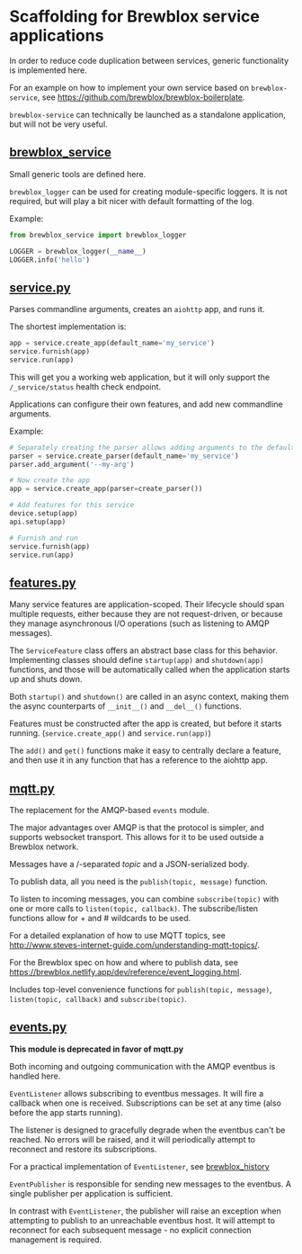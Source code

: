 # Scaffolding for Brewblox service applications

In order to reduce code duplication between services, generic functionality is implemented here.

For an example on how to implement your own service based on `brewblox-service`, see <https://github.com/brewblox/brewblox-boilerplate>.

`brewblox-service` can technically be launched as a standalone application, but will not be very useful.

## [brewblox_service](./brewblox_service/__init__.py)

Small generic tools are defined here.

`brewblox_logger` can be used for creating module-specific loggers. It is not required, but will play a bit nicer with default formatting of the log.

Example:

```python
from brewblox_service import brewblox_logger

LOGGER = brewblox_logger(__name__)
LOGGER.info('hello')
```

## [service.py](./brewblox_service/service.py)

Parses commandline arguments, creates an `aiohttp` app, and runs it.

The shortest implementation is:

```python
app = service.create_app(default_name='my_service')
service.furnish(app)
service.run(app)
```

This will get you a working web application, but it will only support the `/_service/status` health check endpoint.

Applications can configure their own features, and add new commandline arguments.

Example:

```python
# Separately creating the parser allows adding arguments to the default set
parser = service.create_parser(default_name='my_service')
parser.add_argument('--my-arg')

# Now create the app
app = service.create_app(parser=create_parser())

# Add features for this service
device.setup(app)
api.setup(app)

# Furnish and run
service.furnish(app)
service.run(app)
```

## [features.py](./brewblox_service/features.py)

Many service features are application-scoped. Their lifecycle should span multiple requests, either because they are not request-driven, or because they manage asynchronous I/O operations (such as listening to AMQP messages).

The `ServiceFeature` class offers an abstract base class for this behavior. Implementing classes should define `startup(app)` and `shutdown(app)` functions, and those will be automatically called when the application starts up and shuts down.

Both `startup()` and `shutdown()` are called in an async context, making them the async counterparts of `__init__()` and `__del__()` functions.

Features must be constructed after the app is created, but before it starts running. (`service.create_app()` and `service.run(app)`)

The `add()` and `get()` functions make it easy to centrally declare a feature, and then use it in any function that has a reference to the aiohttp app.

## [mqtt.py](./brewblox_service/mqtt.py)

The replacement for the AMQP-based `events` module.

The major advantages over AMQP is that the protocol is simpler, and supports websocket transport.
This allows for it to be used outside a Brewblox network.

Messages have a /-separated *topic* and a JSON-serialized body.

To publish data, all you need is the `publish(topic, message)` function.

To listen to incoming messages, you can combine `subscribe(topic)` with one or more calls to `listen(topic, callback)`.
The subscribe/listen functions allow for + and # wildcards to be used.

For a detailed explanation of how to use MQTT topics, see http://www.steves-internet-guide.com/understanding-mqtt-topics/.

For the Brewblox spec on how and where to publish data, see https://brewblox.netlify.app/dev/reference/event_logging.html.

Includes top-level convenience functions for `publish(topic, message)`, `listen(topic, callback)` and `subscribe(topic)`.

## [events.py](./brewblox_service/events.py)

**This module is deprecated in favor of mqtt.py**

Both incoming and outgoing communication with the AMQP eventbus is handled here.

`EventListener` allows subscribing to eventbus messages. It will fire a callback when one is received. Subscriptions can be set at any time (also before the app starts running).

The listener is designed to gracefully degrade when the eventbus can't be reached. No errors will be raised, and it will periodically attempt to reconnect and restore its subscriptions.

For a practical implementation of `EventListener`, see [brewblox_history](https://github.com/BrewBlox/brewblox-history/blob/develop/brewblox_history/influx.py)

`EventPublisher` is responsible for sending new messages to the eventbus. A single publisher per application is sufficient.

In contrast with `EventListener`, the publisher will raise an exception when attempting to publish to an unreachable eventbus host.
It will attempt to reconnect for each subsequent message - no explicit connection management is required.
